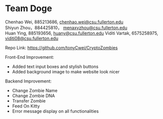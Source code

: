 # Team Doge

Chenhao Wei, 885213686,  chenhao.wei@csu.fullerton.edu  
Shiyun Zhou，884425810， menaxyzhou@csu.fullerton.edu  
Huan Ying, 885193656, huany@csu.fullerton.edu
Viditi Vartak, 6575258975, viditi08@csu.fullerton.edu

Repo Link: https://github.com/tonyCwei/CryptoZombies

Front-End Improvement:  

* Added text input boxes and stylish buttons
* Added background image to make website look nicer
  
Backend Improvement:  

  * Change Zombie Name
  * Change Zombie DNA
  * Transfer Zombie
  * Feed On Kitty
  * Error message display on all functionalities 
